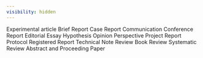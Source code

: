 ```yaml
---
visibility: hidden
---
```


Experimental article
Brief Report
Case Report
Communication
Conference Report
Editorial
Essay
Hypothesis
Opinion
Perspective
Project Report
Protocol
Registered Report
Technical Note
Review
Book Review
Systematic Review
Abstract and Proceeding Paper
